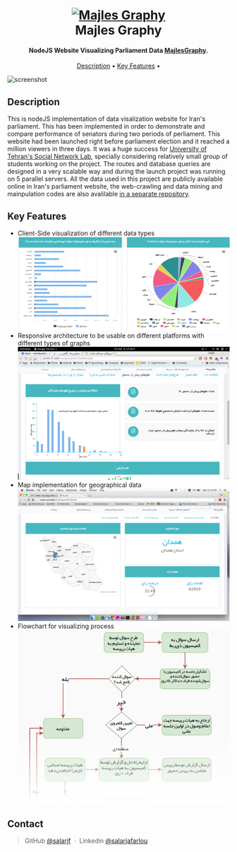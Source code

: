 <h1 align="center">
  <br>
  <a href="http://www.amitmerchant.com/electron-markdownify"><img src="http://majles.sociallab.ir/img/social_logo.png" alt="Majles Graphy" width="200"></a>
  <br>
  Majles Graphy
  <br>
</h1>

<h4 align="center">NodeJS Website Visualizing Parliament Data   <a href="http://majles.sociallab.ir/" target="_blank">MajlesGraphy</a>.</h4>


<p align="center">
  <a href="#how-to-use">Description</a> •
  <a href="#key-features">Key Features</a> •
</p>

![screenshot](http://majles.sociallab.ir/img/1.jpg)



## Description
This is nodeJS implementation of data visalization website for Iran's parliament. This has been implemented in order to demonstrate and compare performance of senators during two periods of perliament. This website had been launched right before parliament election and it reached a million viewers in three days. It was a huge success for [University of Tehran's Social Network Lab](http://sociallab.ir/), specially considering relatively small group of students working on the project. The routes and database queries are designed in a very scalable way and during the launch project was running on 5 parallel servers. 
 All the data used in this project are publicly available online in Iran's parliament website, the web-crawling and data mining and mainpulation codes are also avalilable [in a separate repository](asd).

## Key Features

* Client-Side visualization of different data types
![](https://github.com/salarjf/parliament-visualization/blob/master/screenshots/Picture1.png)
* Responsive architecture to be usable on different platforms with different types of graphs
![](https://github.com/salarjf/parliament-visualization/blob/master/screenshots/picture3.png)
* Map implementation for geographical data
![](https://github.com/salarjf/parliament-visualization/blob/master/screenshots/picture2.png)
* Flowchart for visualizing process
![](https://github.com/salarjf/parliament-visualization/blob/master/screenshots/picture5.png)



## Contact
> GitHub [@salarjf](https://github.com/salarjf) &nbsp;&middot;&nbsp;
> Linkedin [@salarjafarlou](https://www.linkedin.com/in/salarjafarlou/)


